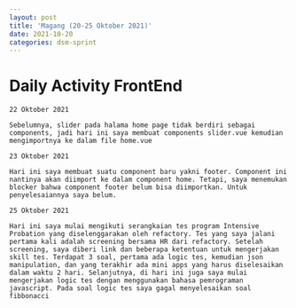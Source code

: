 ```yaml
---
layout: post
title: 'Magang (20-25 Oktober 2021)'
date: 2021-10-20
categories: dsm-sprint
---
```


# Daily Activity FrontEnd
    22 Oktober 2021

    Sebelumnya, slider pada halama home page tidak berdiri sebagai components, jadi hari ini saya membuat components slider.vue kemudian mengimportnya ke dalam file home.vue

    23 Oktober 2021

    Hari ini saya membuat suatu component baru yakni footer. Component ini nantinya akan diimport ke dalam component home. Tetapi, saya menemukan blocker bahwa component footer belum bisa diimportkan. Untuk penyelesaiannya saya belum.

    25 Oktober 2021
    
    Hari ini saya mulai mengikuti serangkaian tes program Intensive Probation yang diselenggarakan oleh refactory. Tes yang saya jalani pertama kali adalah screening bersama HR dari refactory. Setelah screening, saya diberi link dan beberapa ketentuan untuk mengerjakan skill tes. Terdapat 3 soal, pertama ada logic tes, kemudian json manipulation, dan yang terakhir ada mini apps yang harus diselesaikan dalam waktu 2 hari. Selanjutnya, di hari ini juga saya mulai mengerjakan logic tes dengan menggunakan bahasa pemrograman javascript. Pada soal logic tes saya gagal menyelesaikan soal fibbonacci

    